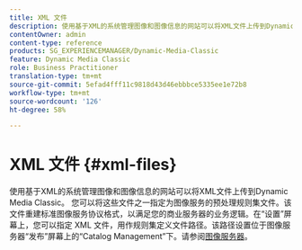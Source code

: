 ```yaml
---
title: XML 文件
description: 使用基于XML的系统管理图像和图像信息的网站可以将XML文件上传到Dynamic Media Classic。 进一步了解XML文件。
contentOwner: admin
content-type: reference
products: SG_EXPERIENCEMANAGER/Dynamic-Media-Classic
feature: Dynamic Media Classic
role: Business Practitioner
translation-type: tm+mt
source-git-commit: 5efad4fff11c9818d43d46ebbbce5335ee1e72b8
workflow-type: tm+mt
source-wordcount: '126'
ht-degree: 58%

---
```



# XML 文件 {#xml-files}

使用基于XML的系统管理图像和图像信息的网站可以将XML文件上传到Dynamic Media Classic。 您可以将这些文件之一指定为图像服务的预处理规则集文件。该文件重建标准图像服务协议格式，以满足您的商业服务器的业务逻辑。在“设置”屏幕上，您可以指定 XML 文件，用作规则集定义文件路径。该路径设置位于图像服务器“发布”屏幕上的“Catalog Management”下。请参阅[图像服务器](publish-setup.md#image_server)。
